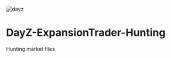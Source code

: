 ![dayz](https://user-images.githubusercontent.com/101267251/199026212-06b549b4-ff6a-444c-8da5-3dec6bbc9637.jpg)


# DayZ-ExpansionTrader-Hunting
Hunting market files
